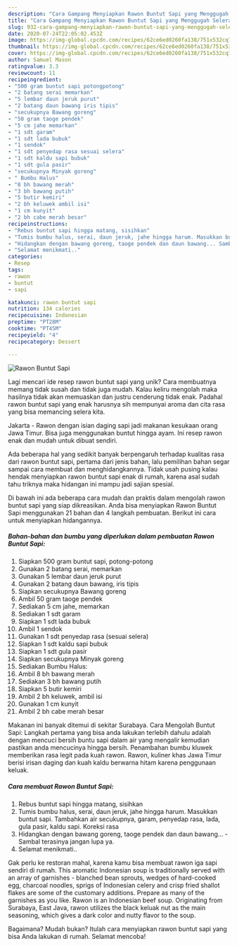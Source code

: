 ```yaml
---
description: "Cara Gampang Menyiapkan Rawon Buntut Sapi yang Menggugah Selera"
title: "Cara Gampang Menyiapkan Rawon Buntut Sapi yang Menggugah Selera"
slug: 932-cara-gampang-menyiapkan-rawon-buntut-sapi-yang-menggugah-selera
date: 2020-07-24T22:05:02.453Z
image: https://img-global.cpcdn.com/recipes/62ce6ed0260fa138/751x532cq70/rawon-buntut-sapi-foto-resep-utama.jpg
thumbnail: https://img-global.cpcdn.com/recipes/62ce6ed0260fa138/751x532cq70/rawon-buntut-sapi-foto-resep-utama.jpg
cover: https://img-global.cpcdn.com/recipes/62ce6ed0260fa138/751x532cq70/rawon-buntut-sapi-foto-resep-utama.jpg
author: Samuel Mason
ratingvalue: 3.3
reviewcount: 11
recipeingredient:
- "500 gram buntut sapi potongpotong"
- "2 batang serai memarkan"
- "5 lembar daun jeruk purut"
- "2 batang daun bawang iris tipis"
- "secukupnya Bawang goreng"
- "50 gram taoge pendek"
- "5 cm jahe memarkan"
- "1 sdt garam"
- "1 sdt lada bubuk"
- "1 sendok"
- "1 sdt penyedap rasa sesuai selera"
- "1 sdt kaldu sapi bubuk"
- "1 sdt gula pasir"
- "secukupnya Minyak goreng"
- " Bumbu Halus"
- "8 bh bawang merah"
- "3 bh bawang putih"
- "5 butir kemiri"
- "2 bh keluwek ambil isi"
- "1 cm kunyit"
- "2 bh cabe merah besar"
recipeinstructions:
- "Rebus buntut sapi hingga matang, sisihkan"
- "Tumis bumbu halus, serai, daun jeruk, jahe hingga harum. Masukkan buntut sapi. Tambahkan air secukupnya, garam, penyedap rasa, lada, gula pasir, kaldu sapi. Koreksi rasa"
- "Hidangkan dengan bawang goreng, taoge pendek dan daun bawang... Sambal terasinya jangan lupa ya."
- "Selamat menikmati.."
categories:
- Resep
tags:
- rawon
- buntut
- sapi

katakunci: rawon buntut sapi 
nutrition: 134 calories
recipecuisine: Indonesian
preptime: "PT28M"
cooktime: "PT45M"
recipeyield: "4"
recipecategory: Dessert

---
```



![Rawon Buntut Sapi](https://img-global.cpcdn.com/recipes/62ce6ed0260fa138/751x532cq70/rawon-buntut-sapi-foto-resep-utama.jpg)

Lagi mencari ide resep rawon buntut sapi yang unik? Cara membuatnya memang tidak susah dan tidak juga mudah. Kalau keliru mengolah maka hasilnya tidak akan memuaskan dan justru cenderung tidak enak. Padahal rawon buntut sapi yang enak harusnya sih mempunyai aroma dan cita rasa yang bisa memancing selera kita.

Jakarta - Rawon dengan isian daging sapi jadi makanan kesukaan orang Jawa Timur. Bisa juga menggunakan buntut hingga ayam. Ini resep rawon enak dan mudah untuk dibuat sendiri.

Ada beberapa hal yang sedikit banyak berpengaruh terhadap kualitas rasa dari rawon buntut sapi, pertama dari jenis bahan, lalu pemilihan bahan segar sampai cara membuat dan menghidangkannya. Tidak usah pusing kalau hendak menyiapkan rawon buntut sapi enak di rumah, karena asal sudah tahu triknya maka hidangan ini mampu jadi sajian spesial.


Di bawah ini ada beberapa cara mudah dan praktis dalam mengolah rawon buntut sapi yang siap dikreasikan. Anda bisa menyiapkan Rawon Buntut Sapi menggunakan 21 bahan dan 4 langkah pembuatan. Berikut ini cara untuk menyiapkan hidangannya.

<!--inarticleads1-->

##### Bahan-bahan dan bumbu yang diperlukan dalam pembuatan Rawon Buntut Sapi:

1. Siapkan 500 gram buntut sapi, potong-potong
1. Gunakan 2 batang serai, memarkan
1. Gunakan 5 lembar daun jeruk purut
1. Gunakan 2 batang daun bawang, iris tipis
1. Siapkan secukupnya Bawang goreng
1. Ambil 50 gram taoge pendek
1. Sediakan 5 cm jahe, memarkan
1. Sediakan 1 sdt garam
1. Siapkan 1 sdt lada bubuk
1. Ambil 1 sendok
1. Gunakan 1 sdt penyedap rasa (sesuai selera)
1. Siapkan 1 sdt kaldu sapi bubuk
1. Siapkan 1 sdt gula pasir
1. Siapkan secukupnya Minyak goreng
1. Sediakan  Bumbu Halus:
1. Ambil 8 bh bawang merah
1. Sediakan 3 bh bawang putih
1. Siapkan 5 butir kemiri
1. Ambil 2 bh keluwek, ambil isi
1. Gunakan 1 cm kunyit
1. Ambil 2 bh cabe merah besar


Makanan ini banyak ditemui di sekitar Surabaya. Cara Mengolah Buntut Sapi: Langkah pertama yang bisa anda lakukan terlebih dahulu adalah dengan mencuci bersih buntu sapi dalam air yang mengalir kemudian pastikan anda mencucinya hingga bersih. Penambahan bumbu kluwek memberikan rasa legit pada kuah rawon. Rawon, kuliner khas Jawa Timur berisi irisan daging dan kuah kaldu berwarna hitam karena penggunaan keluak. 

<!--inarticleads2-->

##### Cara membuat Rawon Buntut Sapi:

1. Rebus buntut sapi hingga matang, sisihkan
1. Tumis bumbu halus, serai, daun jeruk, jahe hingga harum. Masukkan buntut sapi. Tambahkan air secukupnya, garam, penyedap rasa, lada, gula pasir, kaldu sapi. Koreksi rasa
1. Hidangkan dengan bawang goreng, taoge pendek dan daun bawang... - Sambal terasinya jangan lupa ya.
1. Selamat menikmati..


Gak perlu ke restoran mahal, karena kamu bisa membuat rawon iga sapi sendiri di rumah. This aromatic Indonesian soup is traditionally served with an array of garnishes - blanched bean sprouts, wedges of hard-cooked egg, charcoal noodles, sprigs of Indonesian celery and crisp fried shallot flakes are some of the customary additions. Prepare as many of the garnishes as you like. Rawon is an Indonesian beef soup. Originating from Surabaya, East Java, rawon utilizes the black keluak nut as the main seasoning, which gives a dark color and nutty flavor to the soup. 

Bagaimana? Mudah bukan? Itulah cara menyiapkan rawon buntut sapi yang bisa Anda lakukan di rumah. Selamat mencoba!
